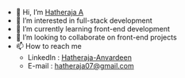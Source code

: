 - 👋 Hi, I’m [Hatheraja A](https://github.com/hatheraja)
- 👀 I’m interested in full-stack development
- 🌱 I’m currently learning front-end development
- 💞️ I’m looking to collaborate on front-end projects
- 📫 How to reach me 
  - LinkedIn  : [Hatheraja-Anvardeen](https://linkedin.com/in/yourusername)
  - E-mail    : hatheraja07@gmail.com

<!---
hathe-raja/hathe-raja is a ✨ special ✨ repository because its `README.md` (this file) appears on your GitHub profile.
You can click the Preview link to take a look at your changes.
--->
